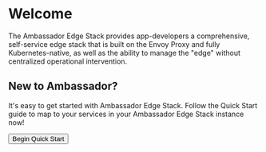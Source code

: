 # Welcome
The Ambassador Edge Stack provides app-developers a comprehensive,
self-service edge stack that is built on the Envoy Proxy and fully
Kubernetes-native, as well as the ability to manage the "edge" without
centralized operational intervention.

<FeaturesBlock />

## New to Ambassador?
It's easy to get started with Ambassador Edge Stack. Follow the Quick
Start guide to map to your services in your Ambassador Edge Stack
instance now!

<Button color="orange" to="/user-guide/install/">Begin Quick Start</Button>

